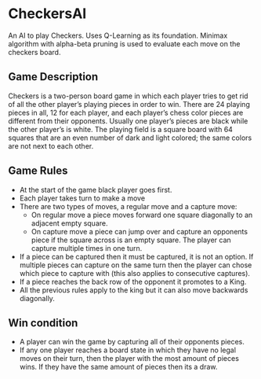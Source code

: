 # CheckersAI
An AI to play Checkers. Uses Q-Learning as its foundation. Minimax algorithm with alpha-beta pruning is used to evaluate each move on the checkers board.

## Game Description
Checkers is a two-person board game in which each player tries to get rid of all the other player’s playing pieces in order to win. There are 24 playing pieces in all, 12 for each player, and each player’s chess color pieces are different from their opponents. Usually one player’s pieces are black while the other player’s is white. The playing field is a square board with 64 squares that are an even number of dark and light colored; the same colors are not next to each other. 

## Game Rules
- At the start of the game black player goes first.
- Each player takes turn to make a move
- There are two types of moves, a regular move and a capture move:
  - On regular move a piece moves forward one square diagonally to an adjacent empty square.
  - On capture move a piece can jump over and capture an opponents piece if the square across is an empty square. The player can capture multiple times in one turn.
- If a piece can be captured then it must be captured, it is not an option. If multiple pieces can capture on the same turn then the player can chose which piece to capture with (this also applies to consecutive captures).
- If a piece reaches the back row of the opponent it promotes to a King.
- All the previous rules apply to the king but it can also move backwards diagonally.

## Win condition
- A player can win the game by capturing all of their opponents pieces.
- If any one player reaches a board state in which they have no legal moves on their turn, then the player with the most amount of pieces wins. If they have the same amount of pieces then its a draw.
